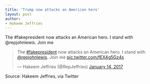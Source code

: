 ```yaml
---
title: 'Trump now attacks an American hero'
layout: post
author:
- Hakeem Jeffries
---
```


The #fakepresident now attacks an American hero. I stand with @repjohnlewis. Join me

<blockquote class="twitter-tweet"><p lang="en" dir="ltr">The <a href="https://twitter.com/hashtag/fakepresident?src=hash&amp;ref_src=twsrc%5Etfw">#fakepresident</a> now attacks an American hero. I stand with <a href="https://twitter.com/repjohnlewis?ref_src=twsrc%5Etfw">@repjohnlewis</a>. Join me <a href="https://t.co/fEX4g5Gz4s">pic.twitter.com/fEX4g5Gz4s</a></p>&mdash; Hakeem Jeffries (@RepJeffries) <a href="https://twitter.com/RepJeffries/status/820331121665855488?ref_src=twsrc%5Etfw">January 14, 2017</a></blockquote> <script async src="https://platform.twitter.com/widgets.js" charset="utf-8"></script>

Source: Hakeem Jeffries, via Twitter
